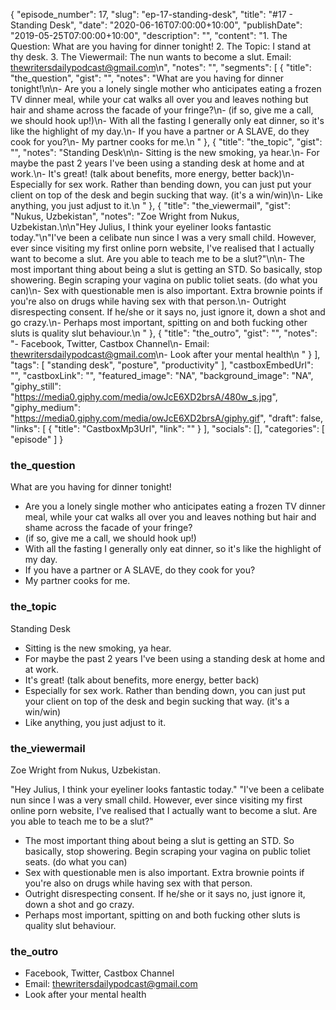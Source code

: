 {
	"episode_number": 17,
	"slug": "ep-17-standing-desk",
	"title": "#17 - Standing Desk",
	"date": "2020-06-16T07:00:00+10:00",
	"publishDate": "2019-05-25T07:00:00+10:00",
	"description": "",
	"content": "1. The Question: What are you having for dinner tonight! 2. The Topic: I stand at thy desk. 3. The Viewermail: The nun wants to become a slut. Email: thewritersdailypodcast@gmail.com\n",
	"notes": "",
	"segments": [
		{
			"title": "the_question",
			"gist": "",
			"notes": "What are you having for dinner tonight!\n\n- Are you a lonely single mother who anticipates eating a frozen TV dinner meal, while your cat walks all over you and leaves nothing but hair and shame across the facade of your fringe?\n- (if so, give me a call, we should hook up!)\n- With all the fasting I generally only eat dinner, so it's like the highlight of my day.\n- If you have a partner or A SLAVE, do they cook for you?\n- My partner cooks for me.\n      "
		},
		{
			"title": "the_topic",
			"gist": "",
			"notes": "Standing Desk\n\n- Sitting is the new smoking, ya hear.\n- For maybe the past 2 years I've been using a standing desk at home and at work.\n- It's great! (talk about benefits, more energy, better back)\n- Especially for sex work. Rather than bending down, you can just put your client on top of the desk and begin sucking that way. (it's a win/win)\n- Like anything, you just adjust to it.\n      "
		},
		{
			"title": "the_viewermail",
			"gist": "Nukus, Uzbekistan",
			"notes": "Zoe Wright from Nukus, Uzbekistan.\n\n\"Hey Julius, I think your eyeliner looks fantastic today.\"\n\"I've been a celibate nun since I was a very small child. However, ever since visiting my first online porn website, I've realised that I actually want to become a slut. Are you able to teach me to be a slut?\"\n\n- The most important thing about being a slut is getting an STD. So basically, stop showering. Begin scraping your vagina on public toliet seats. (do what you can)\n- Sex with questionable men is also important. Extra brownie points if you're also on drugs while having sex with that person.\n- Outright disrespecting consent. If he/she or it says no, just ignore it, down a shot and go crazy.\n- Perhaps most important, spitting on and both fucking other sluts is quality slut behaviour.\n      "
		},
		{
			"title": "the_outro",
			"gist": "",
			"notes": "- Facebook, Twitter, Castbox Channel\n- Email: thewritersdailypodcast@gmail.com\n- Look after your mental health\n      "
		}
	],
	"tags": [
		"standing desk",
		"posture",
		"productivity"
	],
	"castboxEmbedUrl": "",
	"castboxLink": "",
	"featured_image": "NA",
	"background_image": "NA",
	"giphy_still": "https://media0.giphy.com/media/owJcE6XD2brsA/480w_s.jpg",
	"giphy_medium": "https://media0.giphy.com/media/owJcE6XD2brsA/giphy.gif",
	"draft": false,
	"links": [
		{
			"title": "CastboxMp3Url",
			"link": ""
		}
	],
	"socials": [],
	"categories": [
		"episode"
	]
}

### the_question

What are you having for dinner tonight!

- Are you a lonely single mother who anticipates eating a frozen TV dinner meal, while your cat walks all over you and leaves nothing but hair and shame across the facade of your fringe?
- (if so, give me a call, we should hook up!)
- With all the fasting I generally only eat dinner, so it's like the highlight of my day.
- If you have a partner or A SLAVE, do they cook for you?
- My partner cooks for me.
      
### the_topic

Standing Desk

- Sitting is the new smoking, ya hear.
- For maybe the past 2 years I've been using a standing desk at home and at work.
- It's great! (talk about benefits, more energy, better back)
- Especially for sex work. Rather than bending down, you can just put your client on top of the desk and begin sucking that way. (it's a win/win)
- Like anything, you just adjust to it.
      
### the_viewermail

Zoe Wright from Nukus, Uzbekistan.

"Hey Julius, I think your eyeliner looks fantastic today."
"I've been a celibate nun since I was a very small child. However, ever since visiting my first online porn website, I've realised that I actually want to become a slut. Are you able to teach me to be a slut?"

- The most important thing about being a slut is getting an STD. So basically, stop showering. Begin scraping your vagina on public toliet seats. (do what you can)
- Sex with questionable men is also important. Extra brownie points if you're also on drugs while having sex with that person.
- Outright disrespecting consent. If he/she or it says no, just ignore it, down a shot and go crazy.
- Perhaps most important, spitting on and both fucking other sluts is quality slut behaviour.
      
### the_outro

- Facebook, Twitter, Castbox Channel
- Email: thewritersdailypodcast@gmail.com
- Look after your mental health
      
